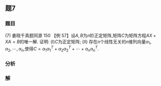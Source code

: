 ## 题7
### 题目
(7) 姜晓千真题同源 150 【例 57】设$A, B$为$n$阶正定矩阵,矩阵$C$为矩阵方程${AX} + {XA} = B$的唯一解. 证明: (I)$C$为正定矩阵; (II) 存在$n$个线性无关的$n$维列向量${\alpha }_{1},{\alpha }_{2},\cdots ,{\alpha }_{n}$,使得$C = {\alpha }_{1}{\alpha }_{1}^{T} + {\alpha }_{2}{\alpha }_{2}^{T} + \cdots  + {\alpha }_{n}{\alpha }_{n}^{T}$.
### 分析

### 解